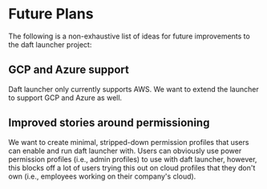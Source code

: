 # Future Plans

The following is a non-exhaustive list of ideas for future improvements to the daft launcher project:

## GCP and Azure support

Daft launcher only currently supports AWS.
We want to extend the launcher to support GCP and Azure as well.

## Improved stories around permissioning

We want to create minimal, stripped-down permission profiles that users can enable and run daft launcher with.
Users can obviously use power permission profiles (i.e., admin profiles) to use with daft launcher, however, this blocks off a lot of users trying this out on cloud profiles that they don't own (i.e., employees working on their company's cloud).
